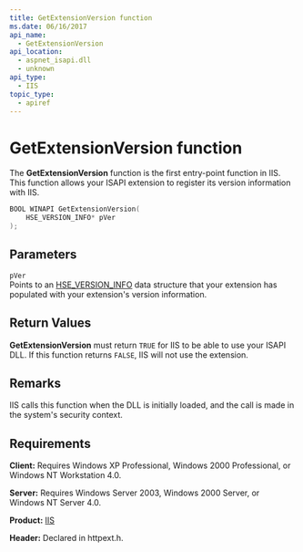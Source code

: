 ```yaml
---
title: GetExtensionVersion function
ms.date: 06/16/2017
api_name:
  - GetExtensionVersion
api_location:
  - aspnet_isapi.dll
  - unknown
api_type:
  - IIS
topic_type:
  - apiref
---
```

# GetExtensionVersion function

The **GetExtensionVersion** function is the first entry-point function in IIS. This function allows your ISAPI extension to register its version information with IIS.

```cpp
BOOL WINAPI GetExtensionVersion(
    HSE_VERSION_INFO* pVer
);
```

## Parameters

`pVer`\
Points to an [HSE\_VERSION\_INFO](/previous-versions/iis/6.0-sdk/ms525590(v=vs.90)) data structure that your extension has populated with your extension's version information.

## Return Values

**GetExtensionVersion** must return `TRUE` for IIS to be able to use your ISAPI DLL. If this function returns `FALSE`, IIS will not use the extension.

## Remarks

IIS calls this function when the DLL is initially loaded, and the call is made in the system's security context.

## Requirements

**Client:** Requires Windows XP Professional, Windows 2000 Professional, or Windows NT Workstation 4.0.

**Server:** Requires Windows Server 2003, Windows 2000 Server, or Windows NT Server 4.0.

**Product:** [IIS](/previous-versions/iis/6.0-sdk/ms525568(v=vs.90))

**Header:** Declared in httpext.h.
